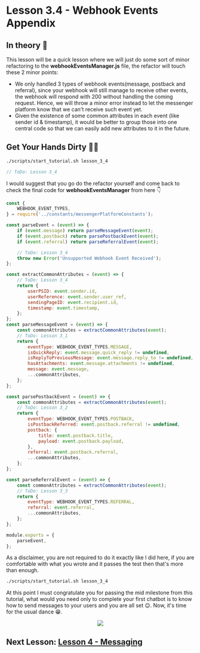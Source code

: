 # Lesson 3.4 - Webhook Events Appendix

## In theory 📖

This lesson will be a quick lesson where we will just do some sort of minor refactoring to the **webhookEventsManager.js** file, the refactor will touch these 2 minor points:

-   We only handled 3 types of webhook events(message, postback and referral), since your webhook will still manage to receive other events, the webhook will respond with 200 without handling the coming request. Hence, we will throw a minor error instead to let the messenger platform know that we can't receive such event yet.
-   Given the existence of some common attributes in each event (like sender id & timestamp), it would be better to group those into one central code so that we can easily add new attributes to it in the future.

## Get Your Hands Dirty 👩‍💻

```sh
./scripts/start_tutorial.sh lesson_3_4
```

```javascript
// ToDo: Lesson 3_4
```

I would suggest that you go do the refactor yourself and come back to check the final code for **webhookEventsManager** from here 👇

```javascript
const {
    WEBHOOK_EVENT_TYPES,
} = require('../constants/messengerPlatformConstants');

const parseEvent = (event) => {
    if (event.message) return parseMessageEvent(event);
    if (event.postback) return parsePostbackEvent(event);
    if (event.referral) return parseReferralEvent(event);

    // ToDo: Lesson 3_4
    throw new Error('Unsupported Webhook Event Received');
};

const extractCommonAttributes = (event) => {
    // ToDo: Lesson 3_4
    return {
        userPSID: event.sender.id,
        userReference: event.sender.user_ref,
        sendingPageID: event.recipient.id,
        timestamp: event.timestamp,
    };
};
const parseMessageEvent = (event) => {
    const commonAttributes = extractCommonAttributes(event);
    // ToDo: Lesson 3_1
    return {
        eventType: WEBHOOK_EVENT_TYPES.MESSAGE,
        isQuickReply: event.message.quick_reply != undefined,
        isReplyToPreviousMessage: event.message.reply_to != undefined,
        hasAttachments: event.message.attachments != undefined,
        message: event.message,
        ...commonAttributes,
    };
};

const parsePostbackEvent = (event) => {
    const commonAttributes = extractCommonAttributes(event);
    // ToDo: Lesson 3_2
    return {
        eventType: WEBHOOK_EVENT_TYPES.POSTBACK,
        isPostbackReferred: event.postback.referral != undefined,
        postback: {
            title: event.postback.title,
            payload: event.postback.payload,
        },
        referral: event.postback.referral,
        ...commonAttributes,
    };
};

const parseReferralEvent = (event) => {
    const commonAttributes = extractCommonAttributes(event);
    // ToDo: Lesson 3_3
    return {
        eventType: WEBHOOK_EVENT_TYPES.REFERRAL,
        referral: event.referral,
        ...commonAttributes,
    };
};

module.exports = {
    parseEvent,
};
```

As a disclaimer, you are not required to do it exactly like I did here, if you are comfortable with what you wrote and it passes the test then that's more than enough.

```sh
./scripts/start_tutorial.sh lesson_3_4
```

At this point I must congratulate you for passing the mid milestone from this tutorial, what would you need only to complete your first chatbot is to know how to send messages to your users and you are all set 😉. Now, it's time for the usual dance 😁.

<p align="center">
  <img src="https://media.giphy.com/media/lMameLIF8voLu8HxWV/giphy.gif" />
</p>

## Next Lesson: [Lesson 4 - Messaging]()
